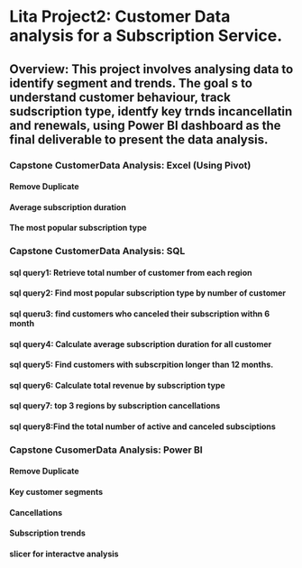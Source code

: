  # Lita Project2: Customer Data analysis for a Subscription Service.
## Overview:  This project involves analysing data to identify segment and trends. The goal s to understand customer behaviour, track sudscription type, identfy key trnds incancellatin and renewals, using Power BI dashboard as the final deliverable to present the data analysis.
### Capstone CustomerData Analysis: Excel (Using Pivot)
#### Remove Duplicate
#### Average subscription duration
#### The most popular subscription type
### Capstone CustomerData Analysis: SQL
#### sql query1: Retrieve total number of customer from each region
#### sql query2: Find most popular subscription type by number of customer
#### sql queru3: find customers who canceled their subscription withn 6 month
#### sql query4: Calculate average subscription duration for all customer
#### sql query5: Find customers with subscrpition longer than 12 months.
#### sql query6: Calculate total revenue by subscription type
#### sql query7: top 3 regions by subscription cancellations
#### sql query8:Find the total number of active and canceled subsciptions 
### Capstone CusomerData Analysis: Power BI
#### Remove Duplicate 
#### Key customer segments
#### Cancellations
#### Subscription trends
#### slicer for interactve analysis

